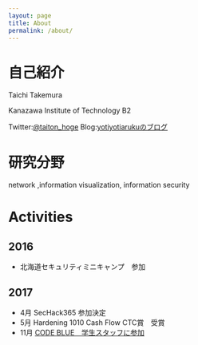 ```yaml
---
layout: page
title: About
permalink: /about/
---
```


# 自己紹介
Taichi Takemura

Kanazawa Institute of Technology B2

Twitter:[@taiton_hoge](https://twitter.com/taiton_hoge)
Blog:[yotiyotiarukuのブログ](http://yotiyotiaruku.hatenablog.com/)

# 研究分野
network ,information visualization, information security

# Activities
## 2016
- 北海道セキュリティミニキャンプ　参加

## 2017
- 4月 SecHack365 参加決定
- 5月 Hardening 1010 Cash Flow CTC賞　受賞
- 11月 [CODE BLUE　学生スタッフに参加](http://yotiyotiaruku.hatenablog.com/entry/2018/01/29/113805)
